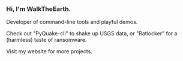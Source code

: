 ### Hi, I'm WalkTheEarth.

Developer of command-line tools and playful demos. 

Check out "PyQuake-cli" to shake up USGS data, or "Ratlocker" for a (harmless) taste of ransomware. 

Visit my website for more projects.

